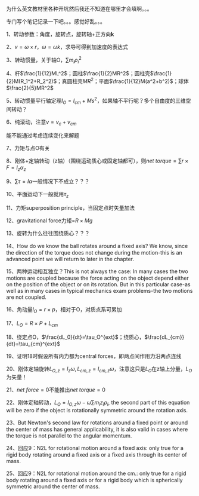 为什么英文教材里各种开坑然后我还不知道在哪里才会填啊。。。

专门写个笔记记录一下吧。。。感觉好乱。。。



1、转动参数：角度，旋转点，旋转轴+正方向**k**

2、$v=\omega\times r$，$\omega=\omega k$，求导可得到加速度的表达式

3、转动惯量，关于轴O，$\sum{m_i\rho_i^2}$

4、杆$\frac{1}{12}ML^2$；圆柱$\frac{1}{2}MR^2$；圆柱壳$\frac{1}{2}M(R_1^2+R_2^2)$；真圆柱壳$MR^2$；平面$\frac{1}{12}M(a^2+b^2)$；球体$\frac{2}{5}MR^2$

5、转动惯量平行轴定理$I_O=I_{cm}+Ms^2$，如果轴不平行呢？多个自由度的三维空间转动？

6、纯滚动，注意$v=v_c+v_{cm}$

能不能通过考虑连续变化来解题

7、力矩与点O有关

8、刚体+定轴转动（z轴）（围绕运动质心或固定轴都可），则$net\ torque=\sum r\times F=I_z\alpha_z$

9、$\sum\tau=I\alpha$一般情况下不成立？？？

10、平面运动下一般就用$\tau_z$

11、力矩superposition principle，当固定点时矢量加法

12、gravitational force力矩=$R\times Mg$

13、旋转为什么往往围绕质心？？？

14、How do we know the ball rotates around a fixed axis? We know, since the direction of the torque does not change during the motion-this is an advanced point we will return to later in the chapter.

15、两种运动相互独立？This is not always the case: In many cases the two motions are coupled because the force acting on the object depend either on the position of the object or on its rotation. But in this particular case-as well as in many cases in typical mechanics exam problems-the two motions are not coupled.

16、角动量$l_O=r\times p$，相对于O，对质点系可累加

17、$L_O=R\times P+L_{cm}$

18、绕定点O，$\frac{dL_0}{dt}=\tau_O^{ext}​$；绕质心，$\frac{dL_{cm}}{dt}=\tau_{cm}^{ext}​$

19、证明18时假设所有内力都为central forces，即两点间作用力沿两点连线

20、刚体定轴旋转$L_{O,z}=I_z\omega,L_{cm,z}=I_{cm,z}\omega$，注意这只是$L_O$在z轴上分量，$L_O$为矢量！

21、$net\ force=0​$不能推出$net\ torque=0​$

22、刚体定轴转动，$L_O=I_{O,z}\omega-\omega\sum{m_iz_i\rho_i}​$, the second part of this equation will be zero if the object is rotationally symmetric around the rotation axis.

23、But Newton's second law for rotations around a fixed point or around the center of mass has general applicability, it is also valid in cases where the torque is not parallel to the angular momentum.

24、回应9：N2L for rotational motion around a fixed axis: only true for a rigid body rotating around a fixed axis or a fixed axis through its center of mass.

25、回应9：N2L for rotational motion around the cm.: only true for a rigid body rotating around a fixed axis or for a rigid body which is spherically symmetric around the center of mass.